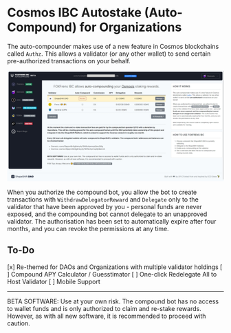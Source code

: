 # Cosmos IBC Autostake (Auto-Compound) for Organizations

The auto-compounder makes use of a new feature in Cosmos blockchains called `Authz`. This allows a validator (or any other wallet) to send certain pre-authorized transactions on your behalf.

[![](./docs/preview.png)](https://ibc.foxfrens.com)

When you authorize the compound bot, you allow the bot to create transactions with `WithdrawDelegatorReward`  and `Delegate` only to the validator that have been approved by you - personal funds are never exposed, and the compounding bot cannot delegate to an unapproved validator. The authorisation has been set to automatically expire after four months, and you can revoke the permissions at any time.

## To-Do

[x] Re-themed for DAOs and Organizations with multiple validator holdings
[ ] Compound APY Calculator / Guesstimator
[ ] One-click Redelegate All to Host Validator
[ ] Mobile Support 

---

BETA SOFTWARE: Use at your own risk. The compound bot has no access to wallet funds and is only authorized to claim and re-stake rewards. However, as with all new software, it is recommended to proceed with caution.

